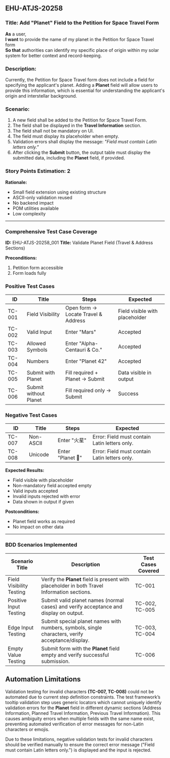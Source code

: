 ## EHU-ATJS-20258

### Title: Add "Planet" Field to the Petition for Space Travel Form

**As** a user,  
**I want** to provide the name of my planet in the Petition for Space Travel form  
**So that** authorities can identify my specific place of origin within my solar system for better context and record-keeping.

### Description:

Currently, the Petition for Space Travel form does not include a field for specifying the applicant's planet. Adding a **Planet** field will allow users to provide this information, which is essential for understanding the applicant's origin and interstellar background.

### Scenario:

1. A new field shall be added to the Petition for Space Travel Form.
2. The field shall be displayed in the **Travel Information** section.
3. The field shall not be mandatory on UI.
4. The field must display its placeholder when empty.
5. Validation errors shall display the message: _"Field must contain Latin letters only."_
6. After clicking the **Submit** button, the output table must display the submitted data, including the **Planet** field, if provided.

### Story Points Estimation: 2

**Rationale:**

- Small field extension using existing structure
- ASCII-only validation reused
- No backend impact
- POM utilities available
- Low complexity

---

### Comprehensive Test Case Coverage

**ID:** EHU-ATJS-20258_001
**Title:** Validate Planet Field (Travel & Address Sections)

**Preconditions:**

1. Petition form accessible
2. Form loads fully

### Positive Test Cases

| ID     | Title                 | Steps                               | Expected                       |
| ------ | --------------------- | ----------------------------------- | ------------------------------ |
| TC-001 | Field Visibility      | Open form → Locate Travel & Address | Field visible with placeholder |
| TC-002 | Valid Input           | Enter "Mars"                        | Accepted                       |
| TC-003 | Allowed Symbols       | Enter "Alpha-Centauri & Co."        | Accepted                       |
| TC-004 | Numbers               | Enter "Planet 42"                   | Accepted                       |
| TC-005 | Submit with Planet    | Fill required + Planet → Submit     | Data visible in output         |
| TC-006 | Submit without Planet | Fill required only → Submit         | Success                        |

### Negative Test Cases

| ID     | Title     | Steps             | Expected                                      |
| ------ | --------- | ----------------- | --------------------------------------------- |
| TC-007 | Non-ASCII | Enter "火星"      | Error: Field must contain Latin letters only. |
| TC-008 | Unicode   | Enter "Planet 🌟" | Error: Field must contain Latin letters only. |

**Expected Results:**

- Field visible with placeholder
- Non-mandatory field accepted empty
- Valid inputs accepted
- Invalid inputs rejected with error
- Data shown in output if given

**Postconditions:**

- Planet field works as required
- No impact on other data

---

### BDD Scenarios Implemented

| Scenario Title                    | Description                                                                                  | Test Cases Covered            |
|--------------------------|----------------------------------------------------------------------------------------------|------------------------------|
| Field Visibility Testing | Verify the **Planet** field is present with placeholder in both Travel Information sections. | TC-001                       |
| Positive Input Testing    | Submit valid planet names (normal cases) and verify acceptance and display on output.        | TC-002, TC-005               |
| Edge Input Testing       | Submit special planet names with numbers, symbols, single characters, verify acceptance/display.  | TC-003, TC-004               |
| Empty Value Testing      | Submit form with the **Planet** field empty and verify successful submission.                 | TC-006                       |

## Automation Limitations

Validation testing for invalid characters **(TC-007, TC-008)** could not be automated due to current step definition constraints. The test framework’s tooltip validation step uses generic locators which cannot uniquely identify validation errors for the **Planet** field in different dynamic sections (Address Information, Planned Travel Information, Previous Travel Information). This causes ambiguity errors when multiple fields with the same name exist, preventing automated verification of error messages for non-Latin characters or emojis.

Due to these limitations, negative validation tests for invalid characters should be verified manually to ensure the correct error message ("Field must contain Latin letters only.") is displayed and the input is rejected.
